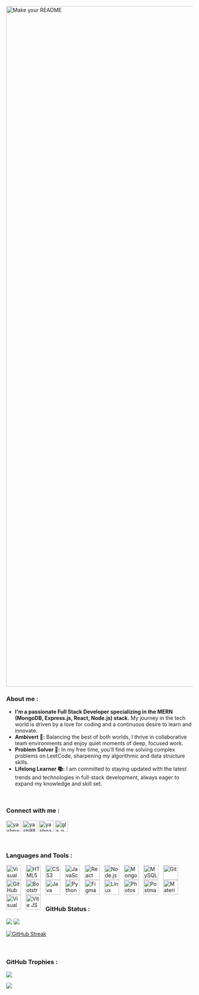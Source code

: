 <img width="1834" alt="Make your README" src="https://github.com/Yash98305/Yash98305/assets/99255356/24d800fe-cd8d-467e-b825-dbf0e8a32d92">
<br />
<h3 align="left">About me :</h3>
<ul>
  <li><b>I'm a passionate Full Stack Developer specializing in the MERN (MongoDB, Express.js, React, Node.js) stack.</b> My journey in the tech world is driven by a love for coding and a continuous desire to learn and innovate.</li>

<li><b>Ambivert 🌟:</b> Balancing the best of both worlds, I thrive in collaborative team environments and enjoy quiet moments of deep, focused work.</li>
<li><b>Problem Solver 🧩:</b> In my free time, you'll find me solving complex problems on LeetCode, sharpening my algorithmic and data structure skills.</li>
<li><b>Lifelong Learner 📚:</b> I am committed to staying updated with the latest trends and technologies in full-stack development, always eager to expand my knowledge and skill set.</li>
</ul>
<br />
<h3 align="left">Connect with me :</h3>
<p align="left">         
<a href="https://www.linkedin.com/in/yashpatel98305" target="blank"><img align="center" src="https://raw.githubusercontent.com/rahuldkjain/github-profile-readme-generator/master/src/images/icons/Social/linked-in-alt.svg" alt="yashpatel98305" height="30" width="40" /></a>
<a href="https://www.instagram.com/yash98305" target="blank"><img align="center" src="https://raw.githubusercontent.com/rahuldkjain/github-profile-readme-generator/master/src/images/icons/Social/instagram.svg" alt="yash98305" height="30" width="40" /></a>
<a href="https://leetcode.com/u/yashpatel98305" target="blank"><img align="center" src="https://raw.githubusercontent.com/rahuldkjain/github-profile-readme-generator/master/src/images/icons/Social/leet-code.svg" alt="yashpatel98305" height="30" width="40" /></a>
<a href="https://www.codechef.com/users/gla_n_569" target="blank"><img align="center" style = "width:35px;" src="https://github.com/Yash98305/Yash98305/assets/99255356/4d442bd2-884c-44da-a407-5e72bbc592cb" alt="gla_n_569" height="30" width="40" /></a>
</p>
<br />
<h3 align="left">Languages and Tools :</h3>

<img align="left" alt="Visual Studio Code" width="40px" style="padding-right:10px;" src="https://cdn.jsdelivr.net/gh/devicons/devicon@latest/icons/vscode/vscode-original.svg" />
<img align="left" alt="HTML5" width="40px" src="https://cdn.jsdelivr.net/gh/devicons/devicon/icons/html5/html5-original.svg" style="padding-right:10px;" />
<img align="left" alt="CSS3" width="40px" src="https://cdn.jsdelivr.net/gh/devicons/devicon/icons/css3/css3-original.svg" style="padding-right:10px;" />
<img align="left" alt="JavaScript" width="40px" src="https://cdn.jsdelivr.net/gh/devicons/devicon/icons/javascript/javascript-original.svg" style="padding-right:10px;" />
<img align="left" alt="React" width="40px" style="padding-right:10px;" src="https://cdn.jsdelivr.net/gh/devicons/devicon@latest/icons/nodejs/nodejs-original-wordmark.svg" />
          
<img align="left" alt="Node.js" width="40px" src="https://cdn.jsdelivr.net/gh/devicons/devicon/icons/nodejs/nodejs-original.svg" style="padding-right:10px;" />
<img align="left" alt="MongoDB" width="40px" style="padding-right:10px;" src="https://cdn.jsdelivr.net/gh/devicons/devicon@latest/icons/mongodb/mongodb-original-wordmark.svg" />
          
<img align="left" alt="MySQL" width="40px" style="padding-right:10px;" src="https://cdn.jsdelivr.net/gh/devicons/devicon@latest/icons/mysql/mysql-original-wordmark.svg" />
          
<img align="left" alt="Git" width="40px" src="https://cdn.jsdelivr.net/gh/devicons/devicon/icons/git/git-original.svg" style="padding-right:10px;" />
<img align="left" alt="GitHub" width="40px" src="https://user-images.githubusercontent.com/3369400/139447912-e0f43f33-6d9f-45f8-be46-2df5bbc91289.png" style="padding-right:10px;" />
<img align="left" alt="Bootstrap" width="40px" style="padding-right:10px;" src="https://cdn.jsdelivr.net/gh/devicons/devicon@latest/icons/bootstrap/bootstrap-original.svg" />
<img align="left" alt="Java" width="40px" style="padding-right:10px;" src="https://cdn.jsdelivr.net/gh/devicons/devicon@latest/icons/java/java-original.svg" />
<img align="left" alt="Python" width="40px" style="padding-right:10px;" src="https://cdn.jsdelivr.net/gh/devicons/devicon@latest/icons/python/python-original.svg" />
<img align="left" alt="Figma" width="40px" style="padding-right:10px;" src="https://cdn.jsdelivr.net/gh/devicons/devicon@latest/icons/figma/figma-original.svg" />
<img align="left" alt="Linux" width="40px" style="padding-right:10px;" src="https://cdn.jsdelivr.net/gh/devicons/devicon@latest/icons/linux/linux-original.svg" />
<img align="left" alt="Photoshop" width="40px" style="padding-right:10px;" src="https://cdn.jsdelivr.net/gh/devicons/devicon@latest/icons/photoshop/photoshop-original.svg" />
<img align="left" alt="Postman" width="40px" style="padding-right:10px;" src="https://cdn.jsdelivr.net/gh/devicons/devicon@latest/icons/postman/postman-original.svg" />
<img align="left" alt="Material UI" width="40px" style="padding-right:10px;" src="https://cdn.jsdelivr.net/gh/devicons/devicon@latest/icons/materialui/materialui-original.svg" />
<img align="left" alt="Visual Studio Code" width="40px" style="padding-right:10px;" src="https://cdn.jsdelivr.net/gh/devicons/devicon@latest/icons/c/c-original.svg" />
<img align="left" alt="Vite JS" width="40px" style="padding-right:10px;" src="https://cdn.jsdelivr.net/gh/devicons/devicon@latest/icons/vitejs/vitejs-original.svg" />
          
                 
<br />
<br />
<br />
<br />
<br />
<h3 align="left">GitHub Status :</h3>

  <img align="centre" src="https://github-readme-stats.vercel.app/api?username=Yash98305&count_private=true&include_all_commits=true&show_icons=true&title_color=f6882b&text_color=e7e7e7&icon_color=f6882b&bg_color=0d111700" />

  
 <img align="centre" src="https://github-readme-stats.vercel.app/api/top-langs/?username=Yash98305&layout=compact&title_color=f6882b&text_color=e7e7e7&icon_color=007bff&bg_color=0d111700" />

<a href="https://git.io/streak-stats"><img src="https://github-readme-streak-stats.herokuapp.com?user=Yash98305&theme=rising-sun" alt="GitHub Streak" /></a>
<br />
<br />
<br />
<h3 align="left">GitHub Trophies :</h3>

![](https://github-profile-trophy.vercel.app/?username=Yash98305&theme=discord&no-frame=true&no-bg=false&margin-w=4)

<a href="https://visitcount.itsvg.in">
  <img src="https://visitcount.itsvg.in/api?id=yash98305&label=Profile%20Views&color=0&icon=0&pretty=true" />
</a>
